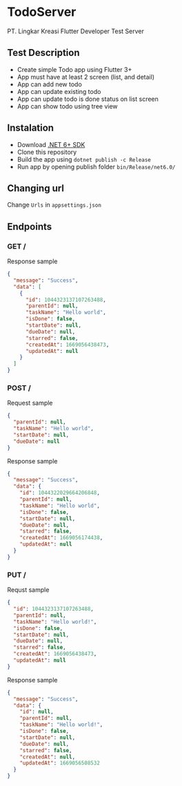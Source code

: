 # TodoServer

PT. Lingkar Kreasi Flutter Developer Test Server

## Test Description

- Create simple Todo app using Flutter 3+
- App must have at least 2 screen (list, and detail)
- App can add new todo
- App can update existing todo
- App can update todo is done status on list screen
- App can show todo using tree view

## Instalation

- Download [.NET 6+ SDK](https://dotnet.microsoft.com/en-us/download)
- Clone this repository
- Build the app using `dotnet publish -c Release`
- Run app by opening publish folder `bin/Release/net6.0/`

## Changing url

Change `Urls` in `appsettings.json`

## Endpoints

### GET /

Response sample

```json
{
  "message": "Success",
  "data": [
    {
      "id": 1044323137107263488,
      "parentId": null,
      "taskName": "Hello world",
      "isDone": false,
      "startDate": null,
      "dueDate": null,
      "starred": false,
      "createdAt": 1669056438473,
      "updatedAt": null
    }
  ]
}
```

### POST /

Request sample

```json
{
  "parentId": null,
  "taskName": "Hello world",
  "startDate": null,
  "dueDate": null
}
```

Response sample

```json
{
  "message": "Success",
  "data": {
    "id": 1044322029664206848,
    "parentId": null,
    "taskName": "Hello world",
    "isDone": false,
    "startDate": null,
    "dueDate": null,
    "starred": false,
    "createdAt": 1669056174438,
    "updatedAt": null
  }
}
```

### PUT /

Requst sample

```json
{
  "id": 1044323137107263488,
  "parentId": null,
  "taskName": "Hello world!",
  "isDone": false,
  "startDate": null,
  "dueDate": null,
  "starred": false,
  "createdAt": 1669056438473,
  "updatedAt": null
}
```

Response sample

```json
{
  "message": "Success",
  "data": {
    "id": null,
    "parentId": null,
    "taskName": "Hello world!",
    "isDone": false,
    "startDate": null,
    "dueDate": null,
    "starred": false,
    "createdAt": null,
    "updatedAt": 1669056508532
  }
}
```
